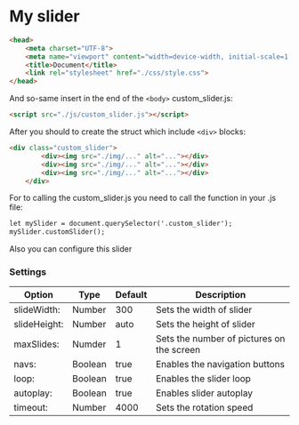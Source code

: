 # My slider

```html
<head>
    <meta charset="UTF-8">
    <meta name="viewport" content="width=device-width, initial-scale=1.0">
    <title>Document</title>
    <link rel="stylesheet" href="./css/style.css">
</head>
```
And so-same insert in the end of the ```<body>``` custom_slider.js:
```html
<script src="./js/custom_slider.js"></script>
```

After you should to create the struct which include ```<div>``` blocks:
```html
<div class="custom_slider">
        <div><img src="./img/..." alt="..."></div>
        <div><img src="./img/..." alt="..."></div>
        <div><img src="./img/..." alt="..."></div>
    </div>
```

For to calling the custom_slider.js you need to call the function in your .js file:
```html
let mySlider = document.querySelector('.custom_slider');
mySlider.customSlider();
```

Also you can configure this slider 

### Settings

Option | Type | Default | Description
------ | ---- | ------- | -----------
slideWidth: | Number | 300 | Sets the width of slider 
slideHeight: | Number | auto | Sets the height of slider
maxSlides: | Numder | 1 | Sets the number of pictures on the screen 
navs: | Boolean | true | Enables the navigation buttons
loop: | Boolean | true | Enables the slider loop
autoplay: | Boolean | true | Enables slider autoplay
timeout: | Number | 4000 | Sets the rotation speed
